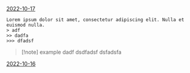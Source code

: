  [2022-10-17](2022-10-17)  
```ad-note 
Lorem ipsum dolor sit amet, consectetur adipiscing elit. Nulla et euismod nulla.
> adf
>> dadfa
>>> dfadsf
```

>[!note] example
dadf
dsdfadsf
dsfadsfa


[2022-10-16](2022-10-16.md)